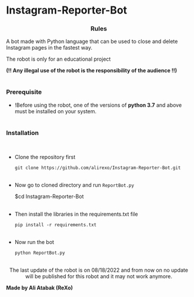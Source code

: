 # Instagram-Reporter-Bot
<h3><p align="center">Rules</p></h3>

A bot made with Python language that can be used to close and delete Instagram pages in the fastest way.

The robot is only for an educational project

<b>(!! Any illegal use of the robot is the responsibility of the audience !!)</b></br></br>
 
 
  
<h3><p align="left">Prerequisite</p></h3>
  
- !Before using the robot, one of the versions of <b>python 3.7</b> and above must be installed on your system.</br></br>
 

  
<h3><p align="left">Installation</p></h3></br>

- Clone the repository first 
   
   `git clone https://github.com/alirexo/Instagram-Reporter-Bot.git`</br></br>
    
 
 - Now go to cloned directory and run `ReportBot.py`</br>

    $cd Instagram-Reporter-Bot</br></br>
 
 - Then install the libraries in the requirements.txt file
  
    `pip install -r requirements.txt`</br></br>
 
  
  
 - Now run the bot
  
    `python ReportBot.py`</br></br>
 

  <p align="center">The last update of the robot is on 08/18/2022 and from now on no update will be published for this robot and it may not work anymore.</p>
  <b>Made by Ali Atabak (ReXo)</b> 
